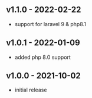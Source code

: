 ## v1.1.0 - 2022-02-22

- support for laravel 9 & php8.1

## v1.0.1 - 2022-01-09

- added php 8.0 support

## v1.0.0 - 2021-10-02

- initial release
